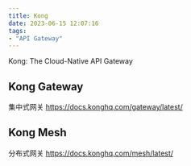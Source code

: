 ```yaml
---
title: Kong
date: 2023-06-15 12:07:16
tags: 
- "API Gateway"
---
```


Kong: The Cloud-Native API Gateway

## Kong Gateway
集中式网关
https://docs.konghq.com/gateway/latest/

## Kong Mesh
分布式网关
https://docs.konghq.com/mesh/latest/